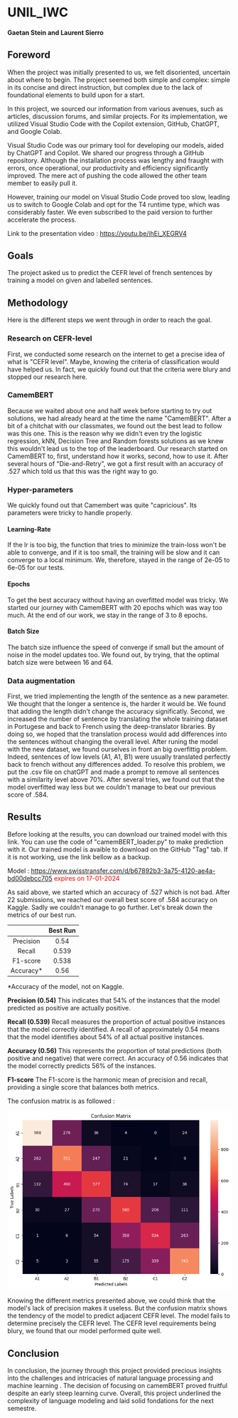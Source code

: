 # UNIL_IWC
#### Gaetan Stein and Laurent Sierro
## Foreword

When the project was initially presented to us, we felt disoriented, uncertain about where to begin. The project seemed both simple and complex: simple in its concise and direct instruction, but complex due to the lack of foundational elements to build upon for a start.

In this project, we sourced our information from various avenues, such as articles, discussion forums, and similar projects. For its implementation, we utilized Visual Studio Code with the Copilot extension, GitHub, ChatGPT, and Google Colab.

Visual Studio Code was our primary tool for developing our models, aided by ChatGPT and Copilot. We shared our progress through a GitHub repository. Although the installation process was lengthy and fraught with errors, once operational, our productivity and efficiency significantly improved. The mere act of pushing the code allowed the other team member to easily pull it.

However, training our model on Visual Studio Code proved too slow, leading us to switch to Google Colab and opt for the T4 runtime type, which was considerably faster. We even subscribed to the paid version to further accelerate the process.

Link to the presentation video : https://youtu.be/ihEi_XEGRV4

## Goals

The project asked us to predict the CEFR level of french sentences by training a model on given and labelled sentences. 

## Methodology
Here is the different steps we went through in order to reach the goal.

### Research on CEFR-level

First, we conducted some research on the internet to get a precise idea of what is "CEFR level". Maybe, knowing the criteria of classification would have helped us. In fact, we quickly found out that the criteria were blury and stopped our research here.

### CamemBERT

Because we waited about one and half week before starting to try out solutions, we had already heard at the time the name "CamemBERT". After a bit of a chitchat with our classmates, we found out the best lead to follow was this one. This is the reason why we didn't even try the logistic regression, kNN, Decision Tree and Random forests solutions as we knew this wouldn't lead us to the top of the leaderboard.
Our research started on CamemBERT to, first, understand how it works, second, how to use it. After several hours of "Die-and-Retry", we got a first result with an accuracy of .527 which told us that this was the right way to go.

### Hyper-parameters

We quickly found out that Camembert was quite "capricious". Its parameters were tricky to handle properly. 

#### Learning-Rate

If the lr is too big, the function that tries to minimize the train-loss won't be able to converge, and if it is too small, the training will be slow and it can converge to a local minimum. We, therefore, stayed in the range of 2e-05 to 6e-05 for our tests.

#### Epochs

To get the best accuracy without having an overfitted model was tricky. We started our journey with CamemBERT with 20 epochs which was way too much. At the end of our work, we stay in the range of 3 to 8 epochs.

#### Batch Size

The batch size influence the speed of converge if small but the amount of noise in the model updates too. We found out, by trying, that the optimal batch size were between 16 and 64. 

### Data augmentation

First, we tried implementing the length of the sentence as a new parameter. We thought that the longer a sentence is, the harder it would be. We found that adding the length didn't change the accuracy significatly. 
Second, we increased the number of sentence by translating the whole training dataset in Portugese and back to French using the deep-translator libraries. By doing so, we hoped that the translation process would add differences into the sentences without changing the overall level. After runing the model with the new dataset, we found ourselves in front an big overfittig problem. Indeed, sentences of low levels (A1, A1, B1) were usually translated perfectly back to french without any differences added. To resolve this problem, we put the .csv file on chatGPT and made a prompt to remove all sentences with a similarity level above 70%. 
After several tries, we found out that the model overfitted way less but we couldn't manage to beat our previous score of .584.

## Results

Before looking at the results, you can download our trained model with this link. You can use the code of "camemBERT_loader.py" to make prediction with it. Our trained model is avaible to download on the GitHub "Tag" tab. If it is not working, use the link bellow as a backup.

Model : https://www.swisstransfer.com/d/b67892b3-3a75-4120-ae4a-bd00debcc705 
<span style="color:red">expires on 17-01-2024</span>

As said above, we started which an accuracy of .527 which is not bad. After 22 submissions, we reached our overall best score of .584 accuracy on Kaggle. Sadly we couldn't manage to go further. 
Let's break down the metrics of our best run. 

| | Best Run | 
|:---------:|:---------:|
| Precision | 0.54 |  
| Recall    | 0.539  | 
| F1-score | 0.538 | 
| Accuracy* | 0.56 | 

*Accuracy of the model, not on Kaggle.

**Precision (0.54)** This indicates that 54% of the instances that the model predicted as positive are actually positive. 

**Recall (0.539)** Recall measures the proportion of actual positive instances that the model correctly identified. A recall of approximately 0.54 means that the model identifies about 54% of all actual positive instances.

**Accuracy (0.56)** This represents the proportion of total predictions (both positive and negative) that were correct. An accuracy of 0.56 indicates that the model correctly predicts 56% of the instances.

**F1-score** The F1-score is the harmonic mean of precision and recall, providing a single score that balances both metrics.

The confusion matrix is as followed :

![Image 1](https://github.com/Aztol/UNIL---Kaggle-DS-ML-competition/blob/main/images/confusion_matrix.png)

Knowing the different metrics presented above, we could think that the model's lack of precision makes it useless. But the confusion matrix shows the tendency of the model to predict adjacent CEFR level. The model fails to determine precisely the CEFR level. The CEFR level requirements being blury, we found that our model performed quite well.

## Conclusion

In conclusion, the journey through this project provided precious insights into the challenges and intricacies of natural language processing and machine learning . The decision of focusing on camemBERT proved fruitful despite an early steep learning curve. Overall, this project underlined the complexity of language modeling and laid solid fondations for the next semestre.